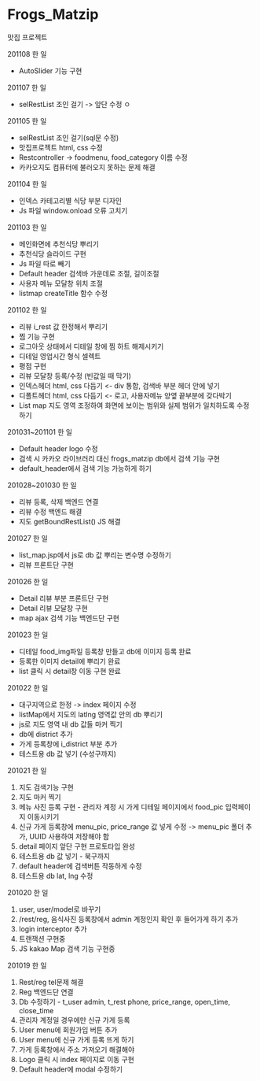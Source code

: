 # Frogs_Matzip
맛집 프로젝트

201108 한 일
- AutoSlider 기능 구현

201107 한 일
- selRestList 조인 걸기 -> 앞단 수정 ㅇ

201105 한 일
- selRestList 조인 걸기(sql문 수정)
- 맛집프로젝트 html, css 수정
- Restcontroller -> foodmenu, food_category 이름 수정
- 카카오지도 컴퓨터에 불러오지 못하는 문제 해결

201104 한 일
- 인덱스 카테고리별 식당 부분 디자인
- Js 파일 window.onload 오류 고치기

201103 한 일
- 메인화면에 추천식당 뿌리기
- 추천식당 슬라이드 구현 
- Js 파일 따로 빼기
- Default header 검색바 가운데로 조절, 길이조절
- 사용자 메뉴 모달창 위치 조절
- listmap createTitle 함수 수정

201102 한 일
- 리뷰 i_rest 값 한정해서 뿌리기
- 찜 기능 구현
- 로그아웃 상태에서 디테일 창에 찜 하트 해제시키기
- 디테일 영업시간 형식 셀렉트
- 평점 구현
- 리뷰 모달창 등록/수정 (빈값일 때 막기)
- 인덱스헤더 html, css 다듬기 <- div 통합, 검색바 부분 헤더 안에 넣기
- 디폴트헤더 html, css 다듬기 <- 로고, 사용자메뉴 양옆 끝부분에 갖다박기
- List map 지도 영역 조정하여 화면에 보이는 범위와 실제 범위가 일치하도록 수정하기

201031~201101 한 일
- Default header logo 수정
- 검색 시 카카오 라이브러리 대신 frogs_matzip db에서 검색 기능 구현
- default_header에서 검색 기능 가능하게 하기

201028~201030 한 일
- 리뷰 등록, 삭제 백엔드 연결
- 리뷰 수정 백엔드 해결
- 지도 getBoundRestList() JS 해결

201027 한 일
- list_map.jsp에서 js로 db 값 뿌리는 변수명 수정하기
- 리뷰 프론트단 구현

201026 한 일
- Detail 리뷰 부분 프론트단 구현
- Detail 리뷰 모달창 구현
- map ajax 검색 기능 백엔드단 구현

201023 한 일
- 디테일 food_img파일 등록창 만들고 db에 이미지 등록 완료
- 등록한 이미지 detail에 뿌리기 완료
- list 클릭 시 detail창 이동 구현 완료

201022 한 일
- 대구지역으로 한정 -> index 페이지 수정
- listMap에서 지도의 latlng 영역값 안의 db 뿌리기
- js로 지도 영역 내 db 값들 마커 찍기
- db에 district 추가
- 가게 등록창에 i_district 부분 추가
- 테스트용 db 값 넣기 (수성구까지)

201021 한 일
1. 지도 검색기능 구현
2. 지도 마커 찍기
3. 메뉴 사진 등록 구현 - 관리자 계정 시 가게 디테일 페이지에서 food_pic 입력페이지 이동시키기
4. 신규 가게 등록창에 menu_pic, price_range 값 넣게 수정 -> menu_pic 폴더 추가, UUID 사용하여 저장해야 함
5. detail 페이지 앞단 구현 프로토타입 완성
6. 테스트용 db 값 넣기 - 북구까지
7. default header에 검색버튼 작동하게 수정
8. 테스트용 db lat, lng 수정

201020 한 일
1. user, user/model로 바꾸기
2. /rest/reg, 음식사진 등록창에서 admin 계정인지 확인 후 들어가게 하기 추가
3. login interceptor 추가
4. 트랜잭션 구현중
5. JS kakao Map 검색 기능 구현중

201019 한 일
1. Rest/reg tel문제 해결
2. Reg 백엔드단 연결
3. Db  수정하기 - t_user admin, t_rest phone, price_range, open_time, close_time
4. 관리자 계정일 경우에만 신규 가게 등록
5. User menu에 회원가입 버튼 추가
6. User menu에 신규 가게 등록 뜨게 하기
7. 가게 등록창에서 주소 가져오기 해결해야
8. Logo 클릭 시 index 페이지로 이동 구현
9. Default header에 modal 수정하기
